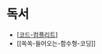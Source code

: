 # 독서

- [[코드-컴플리트]]
- [[쏙쏙-들어오는-함수형-코딩]]

[//begin]: # "Autogenerated link references for markdown compatibility"
[코드-컴플리트]: 코드-컴플리트.md "코드-컴플리트"
[//end]: # "Autogenerated link references"
